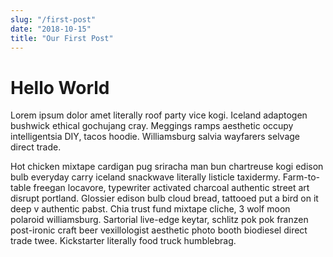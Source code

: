 ```yaml
---
slug: "/first-post"
date: "2018-10-15"
title: "Our First Post"
---
```


# Hello World

Lorem ipsum dolor amet literally roof party vice kogi. Iceland adaptogen bushwick ethical gochujang cray. Meggings ramps aesthetic occupy intelligentsia DIY, tacos hoodie. Williamsburg salvia wayfarers selvage direct trade.

Hot chicken mixtape cardigan pug sriracha man bun chartreuse kogi edison bulb everyday carry iceland snackwave literally listicle taxidermy. Farm-to-table freegan locavore, typewriter activated charcoal authentic street art disrupt portland. Glossier edison bulb cloud bread, tattooed put a bird on it deep v authentic pabst. Chia trust fund mixtape cliche, 3 wolf moon polaroid williamsburg. Sartorial live-edge keytar, schlitz pok pok franzen post-ironic craft beer vexillologist aesthetic photo booth biodiesel direct trade twee. Kickstarter literally food truck humblebrag.